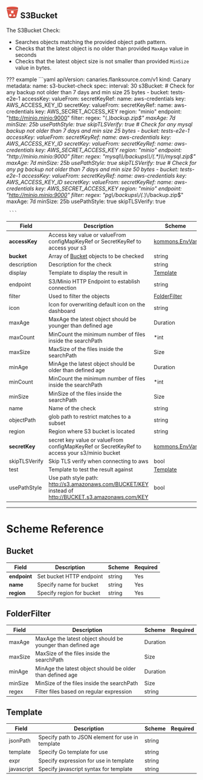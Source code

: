 ## <img src='https://raw.githubusercontent.com/flanksource/flanksource-ui/main/src/icons/s3Bucket.svg' style='height: 32px'/> S3Bucket

The S3Bucket Check:

* Searches objects matching the provided object path pattern.
* Checks that the latest object is no older than provided `MaxAge` value in seconds
* Checks that the latest object size is not smaller than provided `MinSize` value in bytes.

??? example
     ```yaml
     apiVersion: canaries.flanksource.com/v1
     kind: Canary
     metadata:
       name: s3-bucket-check
     spec:
       interval: 30
       s3Bucket:
         # Check for any backup not older than 7 days and min size 25 bytes
         - bucket: tests-e2e-1
           accessKey:
             valueFrom:
               secretKeyRef:
                 name: aws-credentials
                 key: AWS_ACCESS_KEY_ID
           secretKey:
             valueFrom:
               secretKeyRef:
                 name: aws-credentials
                 key: AWS_SECRET_ACCESS_KEY
           region: "minio"
           endpoint: "http://minio.minio:9000"
           filter:
             regex: "(.*)backup.zip$"
           maxAge: 7d
           minSize: 25b
           usePathStyle: true
           skipTLSVerify: true
         # Check for any mysql backup not older than 7 days and min size 25 bytes
         - bucket: tests-e2e-1
           accessKey:
             valueFrom:
               secretKeyRef:
                 name: aws-credentials
                 key: AWS_ACCESS_KEY_ID
           secretKey:
             valueFrom:
               secretKeyRef:
                 name: aws-credentials
                 key: AWS_SECRET_ACCESS_KEY
           region: "minio"
           endpoint: "http://minio.minio:9000"
           filter:
             regex: "mysql\\/backups\\/(.*)\\/mysql.zip$"
           maxAge: 7d
           minSize: 25b
           usePathStyle: true
           skipTLSVerify: true
         # Check for any pg backup not older than 7 days and min size 50 bytes
         - bucket: tests-e2e-1
           accessKey:
             valueFrom:
               secretKeyRef:
                 name: aws-credentials
                 key: AWS_ACCESS_KEY_ID
           secretKey:
             valueFrom:
               secretKeyRef:
                 name: aws-credentials
                 key: AWS_SECRET_ACCESS_KEY
           region: "minio"
           endpoint: "http://minio.minio:9000"
           filter:
             regex: "pg\\/backups\\/(.*)\\/backup.zip$"
           maxAge: 7d
           minSize: 25b
           usePathStyle: true
           skipTLSVerify: true
     
     ```

| Field | Description | Scheme | Required |
| ----- | ----------- | ------ | -------- |
| **accessKey** | Access key value or valueFrom configMapKeyRef or SecretKeyRef to access your s3 | [kommons.EnvVar](https://pkg.go.dev/github.com/flanksource/kommons#EnvVar) | Yes |
| **bucket** | Array of [Bucket](#bucket) objects to be checked | string | Yes |
| description | Description for the check | string |  |
| display | Template to display the result in | [Template](#template) |  |
| endpoint | S3/Minio HTTP Endpoint to establish connection | string |  |
| filter | Used to filter the objects  | [FolderFilter](#folderfilter) |  |
| icon | Icon for overwriting default icon on the dashboard | string |  |
| maxAge | MaxAge the latest object should be younger than defined age | Duration |  |
| maxCount | MinCount the minimum number of files inside the searchPath | *int |  |
| maxSize | MaxSize of the files inside the searchPath | Size |  |
| minAge | MinAge the latest object should be older than defined age | Duration |  |
| minCount | MinCount the minimum number of files inside the searchPath | *int |  |
| minSize | MinSize of the files inside the searchPath | Size |  |
| name | Name of the check | string |  |
| objectPath | glob path to restrict matches to a subset | string |  |
| region | Region where S3 bucket is located | string |  |
| **secretKey** | secret key value or valueFrom configMapKeyRef or SecretKeyRef to access your s3/minio bucket | [kommons.EnvVar](https://pkg.go.dev/github.com/flanksource/kommons#EnvVar) | Yes |
| skipTLSVerify | Skip TLS verify when connecting to aws | bool |  |
| test | Template to test the result against | [Template](#template) |  |
| usePathStyle | Use path style path: http://s3.amazonaws.com/BUCKET/KEY instead of http://BUCKET.s3.amazonaws.com/KEY | bool |  |

---
# Scheme Reference
## Bucket



| Field | Description | Scheme | Required |
| ----- | ----------- | ------ | -------- |
| **endpoint** | Set bucket HTTP endpoint | string | Yes |
| **name** | Specify name for bucket | string | Yes |
| **region** | Specify region for bucket | string | Yes |

## FolderFilter


| Field | Description | Scheme | Required |
| ----- | ----------- | ------ | -------- |
| maxAge | MaxAge the latest object should be younger than defined age | Duration |  |
| maxSize | MaxSize of the files inside the searchPath | Size |  |
| minAge | MinAge the latest object should be older than defined age | Duration |  |
| minSize | MinSize of the files inside the searchPath | Size |  |
| regex | Filter files based on regular expression  | string |  |

## Template

| Field | Description | Scheme | Required |
| ----- | ----------- | ------ | -------- |
| jsonPath | Specify path to JSON element for use in template | string |  |
| template | Specify Go template for use | string |  |
| expr | Specify expression for use in template  | string |  |
| javascript | Specify javascript syntax for template | string |  |
